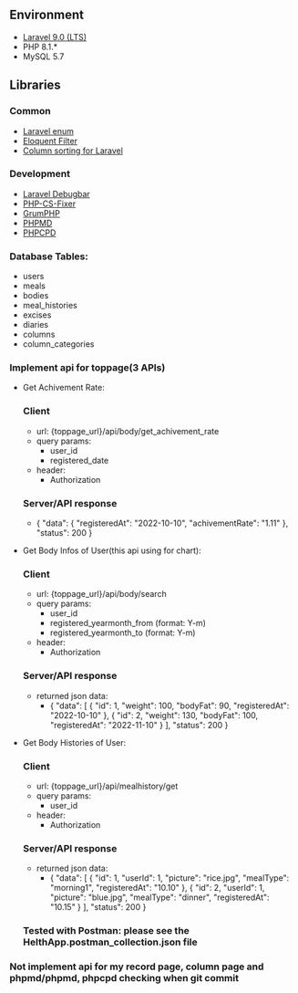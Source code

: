 
## Environment
- [Laravel 9.0 (LTS)](https://laravel.com/docs/9.x/)
- PHP 8.1.*
- MySQL 5.7

## Libraries
### Common
- [Laravel enum](https://github.com/BenSampo/laravel-enum)
- [Eloquent Filter](https://github.com/Tucker-Eric/EloquentFilter)
- [Column sorting for Laravel](https://github.com/Kyslik/column-sortable)
### Development
- [Laravel Debugbar](https://github.com/barryvdh/laravel-debugbar)
- [PHP-CS-Fixer](https://github.com/FriendsOfPHP/PHP-CS-Fixer)
- [GrumPHP](https://github.com/phpro/grumphp)
- [PHPMD](https://github.com/phpmd/phpmd)
- [PHPCPD](https://github.com/sebastianbergmann/phpcpd)

### Database Tables:
- users
- meals
- bodies
- meal_histories
- excises
- diaries
- columns
- column_categories
### Implement api for toppage(3 APIs)
- Get Achivement Rate:
    ### Client
    - url: {toppage_url}/api/body/get_achivement_rate
    - query params:
        - user_id
        - registered_date
    - header:
        - Authorization
    ### Server/API response
    - {
        "data": {
            "registeredAt": "2022-10-10",
            "achivementRate": "1.11"
        },
        "status": 200
       }
- Get Body Infos of User(this api using for chart):
    ### Client
    - url: {toppage_url}/api/body/search
    - query params:
        - user_id
        - registered_yearmonth_from
            (format: Y-m)
        - registered_yearmonth_to
            (format: Y-m)
    - header:
        - Authorization

    ### Server/API response
    - returned json data:
        - {
            "data": [
                {
                    "id": 1,
                    "weight": 100,
                    "bodyFat": 90,
                    "registeredAt": "2022-10-10"
                },
                {
                    "id": 2,
                    "weight": 130,
                    "bodyFat": 100,
                    "registeredAt": "2022-11-10"
                }
            ],
            "status": 200
           }
- Get Body Histories of User:
    ### Client
    - url: {toppage_url}/api/mealhistory/get
    - query params:
        - user_id
    - header:
        - Authorization

    ### Server/API response
    - returned json data:
        - {
            "data": [
                {
                    "id": 1,
                    "userId": 1,
                    "picture": "rice.jpg",
                    "mealType": "morning1",
                    "registeredAt": "10.10"
                },
                {
                    "id": 2,
                    "userId": 1,
                    "picture": "blue.jpg",
                    "mealType": "dinner",
                    "registeredAt": "10.15"
                }
            ],
            "status": 200
           }
    ### Tested with Postman: please see the HelthApp.postman_collection.json file
### Not implement api for my record page, column page and phpmd/phpmd, phpcpd checking when git commit
